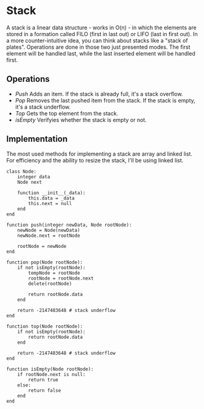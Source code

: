 # Stack

A stack is a linear data structure - works in O(n) - in which the elements are stored in a formation called FILO (first in last out) or LIFO (last in first out).
In a more counter-intuitive idea, you can think about stacks like a "stack of plates". Operations are done in those two just presented modes. The first element will be handled last, while the last inserted element will be handled first. 

## Operations

- *Push* Adds an item. If the stack is already full, it's a stack overflow.
- *Pop* Removes the last pushed item from the stack. If the stack is empty, it's a stack underflow.
- *Top* Gets the top element from the stack.
- *isEmpty* Verifyies whether the stack is empty or not.

## Implementation

The most used methods for implementing a stack are array and linked list. For efficiency and the ability to resize the stack, I'll be using linked list.

```
class Node:
    integer data
    Node next

    function __init__(_data):
        this.data = _data
        this.next = null
    end
end

function push(integer newData, Node rootNode):
    newNode = Node(newData)
    newNode.next = rootNode

    rootNode = newNode
end

function pop(Node rootNode):
    if not isEmpty(rootNode):
        tempNode = rootNode
        rootNode = rootNode.next
        delete(rootNode)        

        return rootNode.data 
    end

    return -2147483648 # stack underflow
end

function top(Node rootNode):
    if not isEmpty(rootNode):
        return rootNode.data
    end

    return -2147483648 # stack underflow
end

function isEmpty(Node rootNode):
    if rootNode.next is null:
        return true
    else:
        return false
    end
end
```
